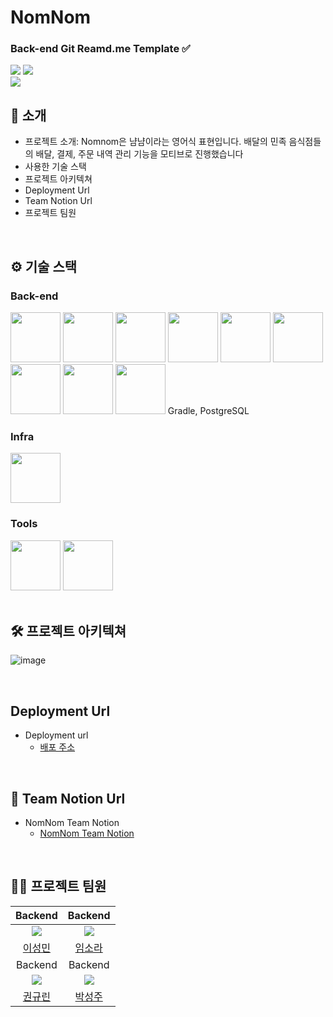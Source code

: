 # NomNom
<!-- logo -->


### Back-end Git Reamd.me Template ✅

[<img src="https://img.shields.io/badge/-readme.md-important?style=flat&logo=google-chrome&logoColor=white" />]() [<img src="https://img.shields.io/badge/release-v0.0.0-yellow?style=flat&logo=google-chrome&logoColor=white" />]() 
<br/> [<img src="https://img.shields.io/badge/프로젝트 기간-2025.02.12~2025.02.25-green?style=flat&logo=&logoColor=white" />]()

</div> 

## 📝 소개
- 프로젝트 소개: Nomnom은 냠냠이라는 영어식 표현입니다. 배달의 민족 음식점들의 배달, 결제, 주문 내역 관리 기능을 모티브로 진행했습니다
- 사용한 기술 스택
- 프로젝트 아키텍쳐
- Deployment Url
- Team Notion Url
- 프로젝트 팀원

<br />

## ⚙ 기술 스택
### Back-end

<div>
<img src="https://github.com/yewon-Noh/readme-template/blob/main/skills/Java.png?raw=true" width="80">
<img src="https://github.com/yewon-Noh/readme-template/blob/main/skills/SpringBoot.png?raw=true" width="80">
<img src="https://github.com/yewon-Noh/readme-template/blob/main/skills/SpringSecurity.png?raw=true" width="80">
<img src="https://github.com/yewon-Noh/readme-template/blob/main/skills/SpringDataJPA.png?raw=true" width="80">
<img src="https://github.com/yewon-Noh/readme-template/blob/main/skills/Postman.png?raw=true" width="80">
<img src="https://github.com/yewon-Noh/readme-template/blob/main/skills/Swagger.png?raw=true" width="80">
<img src="https://github.com/yewon-Noh/readme-template/blob/main/skills/Qeurydsl.png?raw=true" width="80">
<img src="https://github.com/user-attachments/assets/6c630aac-1510-444f-ad99-2be2185d1d32?raw=true" width="80">
<img src="https://github.com/user-attachments/assets/10b299a0-920d-4fdd-beb5-3434968b44fc?raw=true" width="80">
Gradle, PostgreSQL

    
</div>

### Infra
<div>
<img src="https://github.com/yewon-Noh/readme-template/blob/main/skills/AWSEC2.png?raw=true" width="80">
</div>

### Tools
<div>
<img src="https://github.com/yewon-Noh/readme-template/blob/main/skills/Github.png?raw=true" width="80">
<img src="https://github.com/yewon-Noh/readme-template/blob/main/skills/Notion.png?raw=true" width="80">
</div>

<br />

## 🛠️ 프로젝트 아키텍쳐
![image](https://github.com/user-attachments/assets/3abf7f0a-68b2-48f6-ba98-c70739ddabc7)

<br />

## Deployment Url
- Deployment url
    - [배포 주소](http://54.180.153.92:8080/doc)

<br />

## 🤔 Team Notion Url
- NomNom Team Notion
    - [NomNom Team Notion](https://teamsparta.notion.site/5-NomNom-1972dc3ef51480adad72caeed3720f85)

<br />

## 💁‍♂️ 프로젝트 팀원
|Backend|Backend|
|:---:|:---:|
| ![](https://github.com/2sminn.png?size=200) | ![](https://github.com/luz315.png?size=200) |
|[이성민](https://github.com/2sminn)|[임소라](https://github.com/luz315)|
|Backend|Backend|
| ![](https://github.com/kwon2501.png) | ![](https://github.com/goodperiodt.png) |
|[권규린](https://github.com/kwon2501)|[박성주](https://github.com/goodperiodt)|
